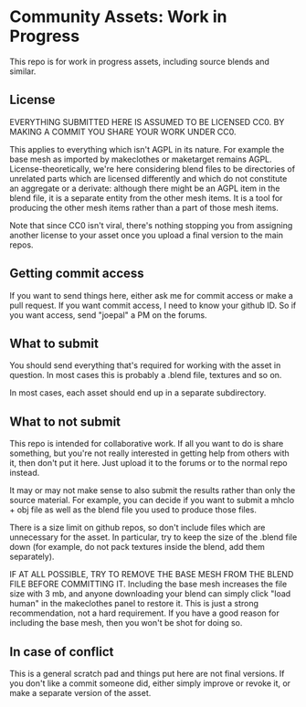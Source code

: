 # Community Assets: Work in Progress

This repo is for work in progress assets, including source blends and similar.

## License

EVERYTHING SUBMITTED HERE IS ASSUMED TO BE LICENSED CC0. BY MAKING A COMMIT YOU SHARE YOUR WORK UNDER CC0.

This applies to everything which isn't AGPL in its nature. For example the base mesh as imported by makeclothes or maketarget remains AGPL. License-theoretically, we're here considering
blend files to be directories of unrelated parts which are licensed differently and which do not constitute an aggregate or a derivate: although there might be an AGPL item in the blend 
file, it is a separate entity from the other mesh items. It is a tool for producing the other mesh items rather than a part of those mesh items.

Note that since CC0 isn't viral, there's nothing stopping you from assigning another license to your asset once you upload a final version to the main repos.

## Getting commit access

If you want to send things here, either ask me for commit access or make a pull request. If you want commit access, I need to know your github ID. So if you want access, send "joepal" a PM on the forums.

## What to submit

You should send everything that's required for working with the asset in question. In most cases this is probably a .blend file, textures and so on. 

In most cases, each asset should end up in a separate subdirectory. 

## What to not submit

This repo is intended for collaborative work. If all you want to do is share something, but you're not really interested in getting help from others with it, then don't put it here. Just upload it to the forums or to the normal repo instead.

It may or may not make sense to also submit the results rather than only the source material. For example, you can decide if you want to submit a mhclo + obj file as well as the blend file you used to produce those files. 

There is a size limit on github repos, so don't include files which are unnecessary for the asset. In particular, try to keep the size of the .blend file down (for example, do not pack textures inside the blend, add them separately). 

IF AT ALL POSSIBLE, TRY TO REMOVE THE BASE MESH FROM THE BLEND FILE BEFORE COMMITTING IT. Including the base mesh increases the file size with 3 mb, and anyone downloading your blend can simply click "load human" in the makeclothes panel to restore it. 
This is just a strong recommendation, not a hard requirement. If you have a good reason for including the base mesh, then you won't be shot for doing so.

## In case of conflict

This is a general scratch pad and things put here are not final versions. If you don't like a commit someone did, either simply improve or revoke it, or make a separate version of the asset. 

